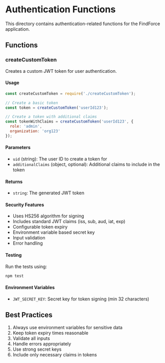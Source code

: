 # Authentication Functions

This directory contains authentication-related functions for the FindForce application.

## Functions

### createCustomToken

Creates a custom JWT token for user authentication.

#### Usage

```javascript
const createCustomToken = require('./createCustomToken');

// Create a basic token
const token = createCustomToken('userId123');

// Create a token with additional claims
const tokenWithClaims = createCustomToken('userId123', {
  role: 'admin',
  organization: 'org123'
});
```

#### Parameters

- `uid` (string): The user ID to create a token for
- `additionalClaims` (object, optional): Additional claims to include in the token

#### Returns

- `string`: The generated JWT token

#### Security Features

- Uses HS256 algorithm for signing
- Includes standard JWT claims (iss, sub, aud, iat, exp)
- Configurable token expiry
- Environment variable based secret key
- Input validation
- Error handling

#### Testing

Run the tests using:

```bash
npm test
```

#### Environment Variables

- `JWT_SECRET_KEY`: Secret key for token signing (min 32 characters)

## Best Practices

1. Always use environment variables for sensitive data
2. Keep token expiry times reasonable
3. Validate all inputs
4. Handle errors appropriately
5. Use strong secret keys
6. Include only necessary claims in tokens
